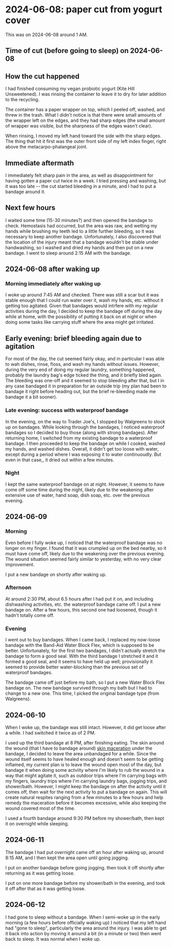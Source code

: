 # 2024-06-08: paper cut from yogurt cover

This was on 2024-06-08 around 1 AM.

## Time of cut (before going to sleep) on 2024-06-08

## How the cut happened

I had finished consuming my vegan probiotic yogurt (Kite Hill
Unsweetened). I was rinsing the container to leave it to dry for later
addition to the recycling.

The container has a paper wrapper on top, which I peeled off, washed,
and threw in the trash. What I didn't notice is that there were small
amounts of the wrapper left on the edges, and they had sharp edges
(the small amount of wrapper was visible, but the sharpness of the
edges wasn't clear).

When rinsing, I moved my left hand toward the side with the sharp
edges. The thing that hit it first was the outer front side of my left
index finger, right above the metacarpo-phalangeal joint.

## Immediate aftermath

I immediately felt sharp pain in the area, as well as disappointment
for having gotten a paper cut twice in a week. I tried pressing and
washing, but it was too late -- the cut started bleeding in a minute,
and I had to put a bandage around it.

## Next few hours

I waited some time (15-30 minutes?) and then opened the bandage to
check. Hemostasis had occurred, but the area was raw, and wetting my
hands while brushing my teeth led to a little further bleeding, so it
was necessary to keep another bandage. Unfortunately, I also
discovered that the location of the injury meant that a bandage
wouldn't be stable under handwashing, so I washed and dried my hands
and then put on a new bandage. I went to sleep around 2:15 AM with the
bandage.

## 2024-06-08 after waking up

### Morning immediately after waking up

I woke up around 7:45 AM and checked. There was still a scar but it
was stable enough that I could run water over it, wash my hands,
etc. without it getting too agitated. Given that bandages would
intrfere with my regular activities during the day, I decided to keep
the bandage off during the day while at home, with the possibility of
putting it back on at night or when doing some tasks like carrying
stuff where the area might get irritated.

## Early evening: brief bleeding again due to agitation

For most of the day, the cut seemed fairly okay, and in particular I
was able to wah dishes, rinse, floss, and wash my hands without
issues. However, during the very end of doing my regular laundry,
something happened, probably the laundry bag's edge ticked the thing,
and it briefly bled again. The bleeding was one-off and it seemed to
stop bleeding after that, but I in any case bandaged it in preparation
for an outside trip (my plan had been to bandage it right before
heading out, but the brief re-bleeding made me bandage it a bit
sooner).

### Late evening: success with waterproof bandage

In the evening, on the way to Trader Joe's, I stopped by Walgreens to
stock up on bandages. While looking through the bandages, I noticed
waterproof bandages so I decided to buy those (along with strong
bandages). After returning home, I switched from my existing bandage
to a waterproof bandage. I then proceeded to keep the bandage on while
I cooked, washed my hands, and washed dishes. Overall, it didn't get
too loose with water, except during a period where I was exposing it
to water continuoudly. But even in that case,, it dried out within a
few minutes.

### Night

I kept the same waterproof bandage on at night. However, it seems to
have come off some time during the night, likely due to the weakening
after extensive use of water, hand soap, dish soap, etc. over the
previous evening.

## 2024-06-09

### Morning

Even before I fully woke up, I noticed that the waterproof bandage was
no longer on my finger. I found that it was crumpled up on the bed
nearby, so it must have come off, likely due to the weakening over the
previous evening. The wound situation seemed fairly similar to
yesterday, with no very clear improvement.

I put a new bandage on shortly after waking up.

### Afternoon

At around 2:30 PM, about 6.5 hours after I had put it on, and
including dishwashing activities, etc. the waterproof bandage came
off. I put a new bandage on. After a few hours, this second one had
loosened, though it hadn't totally come off.

### Evening

I went out to buy bandages. When I came back, I replaced my now-loose
bandage with the Band-Aid Water Block Flex, which is supposed to be
better. Unfortunately, for the first two bandages, I didn't actually
stretch the bandage to form a good seal. With the third bandage I
stretched it and it formed a good seal, and it seems to have held up
well; provisionally it seemed to provide better water-blocking than the
previous set of waterproof bandages.

The bandage came off just before my bath, so I put a new Water Block
Flex bandage on. The new bandage survived through my bath but I had to
change to a new one. This time, I picked the original bandage type
(from Walgreens).

## 2024-06-10

When I woke up, the bandage was still intact. However, it did get
loose after a while. I had switched it twice as of 2 PM.

I used up the third bandage at 8 PM, after finishing eating. The skin
around the wound (that I have to bandage around) [skin
maceration](https://en.wikipedia.org/wiki/Skin_maceration) under the
bandage, I decided to leave the area unbandaged for a while. Since the
wound itself seems to have healed enough and doesn't seem to be
getting inflamed, my current plan is to leave the wound open most of
the day, but bandage it when doing some actviity where I'm likely to
rub the wound in a way that might agitate it, such as outdoor trips
where I'm carrying bags with my fingers, laundry trips where I'm
carrying laundry bags, jogging trips, and shower/bath. However, I
might keep the bandage on after the activity until it comes off, then
wait for the next activity to put a bandage on again. This will create
natural respites ranging from a few minutes to a few hours and help
remedy the maceration before it becomes excessive, while also keeping
the wound covered most of the time.

I used a fourth bandage around 9:30 PM before my shower/bath, then
kept it on overnight while sleeping.


## 2024-06-11

The bandage I had put overnight came off an hour after waking up,
around 8:15 AM, and I then kept the area open until going jogging.

I put on another bandage before going jogging. then took it off
shortly after returning as it was getting loose.

I put on one more bandage before my shower/bath in the evening, and
took it off after that as it was getting loose.

## 2024-06-12

I had gone to sleep without a bandage. When I semi-woke up in the
early morning (a few hours before officially waking up) I noticed that
my left hand had "gone to sleep", particularly the area around the
injury. I was able to get it back into action by moving it around a
bit (in a minute or two) then went back to sleep. It was normal when I
woke up.
